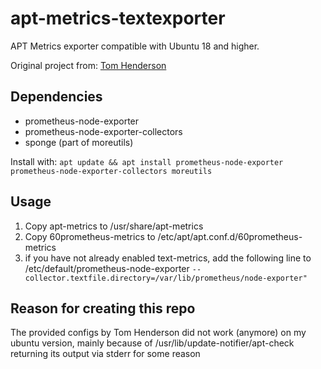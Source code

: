# apt-metrics-textexporter

APT Metrics exporter compatible with Ubuntu 18 and higher. 

Original project from: [Tom Henderson](https://tom-henderson.github.io/2020/12/04/apt-grafana-prometheus.html)

## Dependencies ##
* prometheus-node-exporter
* prometheus-node-exporter-collectors
* sponge (part of moreutils)

Install with: ```apt update && apt install prometheus-node-exporter prometheus-node-exporter-collectors moreutils```

## Usage ##

1. Copy apt-metrics to /usr/share/apt-metrics
2. Copy 60prometheus-metrics to /etc/apt/apt.conf.d/60prometheus-metrics
3. if you have not already enabled text-metrics, add the following line to /etc/default/prometheus-node-exporter
   ```--collector.textfile.directory=/var/lib/prometheus/node-exporter"``` 

## Reason for creating this repo ##
The provided configs by Tom Henderson did not work (anymore) on my ubuntu version, mainly because of /usr/lib/update-notifier/apt-check returning its output via stderr for some reason
